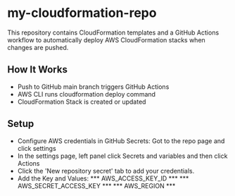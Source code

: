 # my-cloudformation-repo

This repository contains CloudFormation templates and a GitHub Actions workflow to automatically deploy AWS CloudFormation stacks when changes are pushed.

## How It Works

- Push to GitHub main branch triggers GitHub Actions
- AWS CLI runs cloudformation deploy command
- CloudFormation Stack is created or updated

## Setup

- Configure AWS credentials in GitHub Secrets: Got to the repo page and click settings
- In the settings page, left panel click Secrets and variables and then click Actions
- Click the 'New repository secret' tab to add your credentials.
- Add the Key and Values:
*** AWS_ACCESS_KEY_ID ***
*** AWS_SECRET_ACCESS_KEY ***
*** AWS_REGION ***


